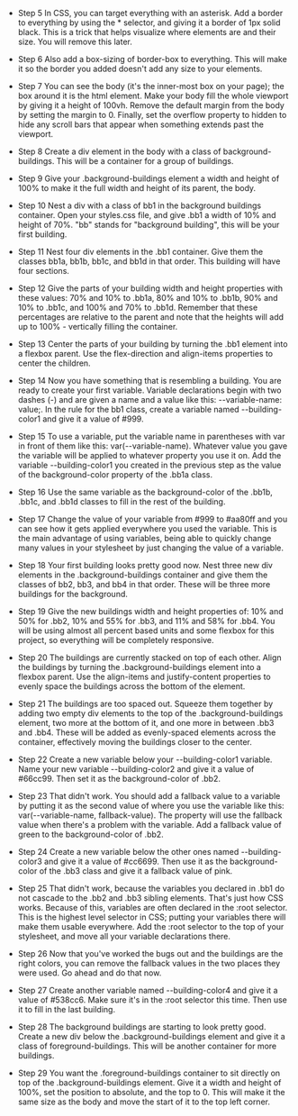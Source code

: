 - Step 5
  In CSS, you can target everything with an asterisk. Add a border to everything by using the \* selector, and giving it a border of 1px solid black. This is a trick that helps visualize where elements are and their size. You will remove this later.

- Step 6
  Also add a box-sizing of border-box to everything. This will make it so the border you added doesn't add any size to your elements.

- Step 7
  You can see the body (it's the inner-most box on your page); the box around it is the html element. Make your body fill the whole viewport by giving it a height of 100vh. Remove the default margin from the body by setting the margin to 0. Finally, set the overflow property to hidden to hide any scroll bars that appear when something extends past the viewport.

- Step 8
  Create a div element in the body with a class of background-buildings. This will be a container for a group of buildings.

- Step 9
  Give your .background-buildings element a width and height of 100% to make it the full width and height of its parent, the body.

- Step 10
  Nest a div with a class of bb1 in the background buildings container. Open your styles.css file, and give .bb1 a width of 10% and height of 70%. "bb" stands for "background building", this will be your first building.

- Step 11
  Nest four div elements in the .bb1 container. Give them the classes bb1a, bb1b, bb1c, and bb1d in that order. This building will have four sections.

- Step 12
  Give the parts of your building width and height properties with these values: 70% and 10% to .bb1a, 80% and 10% to .bb1b, 90% and 10% to .bb1c, and 100% and 70% to .bb1d. Remember that these percentages are relative to the parent and note that the heights will add up to 100% - vertically filling the container.

- Step 13
  Center the parts of your building by turning the .bb1 element into a flexbox parent. Use the flex-direction and align-items properties to center the children.

- Step 14
  Now you have something that is resembling a building. You are ready to create your first variable. Variable declarations begin with two dashes (-) and are given a name and a value like this: --variable-name: value;. In the rule for the bb1 class, create a variable named --building-color1 and give it a value of #999.

- Step 15
  To use a variable, put the variable name in parentheses with var in front of them like this: var(--variable-name). Whatever value you gave the variable will be applied to whatever property you use it on.
  Add the variable --building-color1 you created in the previous step as the value of the background-color property of the .bb1a class.

- Step 16
  Use the same variable as the background-color of the .bb1b, .bb1c, and .bb1d classes to fill in the rest of the building.

- Step 17
  Change the value of your variable from #999 to #aa80ff and you can see how it gets applied everywhere you used the variable. This is the main advantage of using variables, being able to quickly change many values in your stylesheet by just changing the value of a variable.

- Step 18
  Your first building looks pretty good now. Nest three new div elements in the .background-buildings container and give them the classes of bb2, bb3, and bb4 in that order. These will be three more buildings for the background.

- Step 19
  Give the new buildings width and height properties of: 10% and 50% for .bb2, 10% and 55% for .bb3, and 11% and 58% for .bb4. You will be using almost all percent based units and some flexbox for this project, so everything will be completely responsive.

- Step 20
  The buildings are currently stacked on top of each other. Align the buildings by turning the .background-buildings element into a flexbox parent. Use the align-items and justify-content properties to evenly space the buildings across the bottom of the element.

- Step 21
  The buildings are too spaced out. Squeeze them together by adding two empty div elements to the top of the .background-buildings element, two more at the bottom of it, and one more in between .bb3 and .bb4. These will be added as evenly-spaced elements across the container, effectively moving the buildings closer to the center.

- Step 22
  Create a new variable below your --building-color1 variable. Name your new variable --building-color2 and give it a value of #66cc99. Then set it as the background-color of .bb2.

- Step 23
  That didn't work. You should add a fallback value to a variable by putting it as the second value of where you use the variable like this: var(--variable-name, fallback-value). The property will use the fallback value when there's a problem with the variable. Add a fallback value of green to the background-color of .bb2.

- Step 24
  Create a new variable below the other ones named --building-color3 and give it a value of #cc6699. Then use it as the background-color of the .bb3 class and give it a fallback value of pink.

- Step 25
  That didn't work, because the variables you declared in .bb1 do not cascade to the .bb2 and .bb3 sibling elements. That's just how CSS works. Because of this, variables are often declared in the :root selector. This is the highest level selector in CSS; putting your variables there will make them usable everywhere. Add the :root selector to the top of your stylesheet, and move all your variable declarations there.

- Step 26
  Now that you've worked the bugs out and the buildings are the right colors, you can remove the fallback values in the two places they were used. Go ahead and do that now.

- Step 27
  Create another variable named --building-color4 and give it a value of #538cc6. Make sure it's in the :root selector this time. Then use it to fill in the last building.

- Step 28
  The background buildings are starting to look pretty good. Create a new div below the .background-buildings element and give it a class of foreground-buildings. This will be another container for more buildings.

- Step 29
  You want the .foreground-buildings container to sit directly on top of the .background-buildings element. Give it a width and height of 100%, set the position to absolute, and the top to 0. This will make it the same size as the body and move the start of it to the top left corner.
